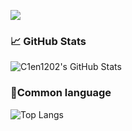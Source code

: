 ![](https://count.getloli.com/get/@C1en1202?theme=gelbooru)

### 📈 GitHub Stats

![C1en1202's GitHub Stats](https://github-readme-stats.vercel.app/api?username=C1en1202&show_icons=true&text_color=36c9bc&title_color=36c9bc&icon_color=36c9bc)

### 📎Common language

![Top Langs](https://github-readme-stats.vercel.app/api/top-langs/?username=C1en1202&layout=donut)

